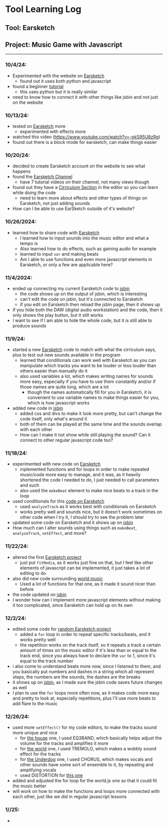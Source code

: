 # Tool Learning Log

## Tool: **Earsketch**

## Project: **Music Game with Javascript**

---

### 10/4/24:
* Experimented with the website on [Earsketch](https://earsketch.gatech.edu/earsketch2/)
  * found out it uses both python and javascript
* found a beginner [tutorial](https://www.youtube.com/watch?v=NtaGTRA48ms)
  * this uses python but it is really similar
* need to know how to connect it with other things like jsbin and not just on the website

### 10/13/24:
* tested on [Earsketch](https://earsketch.gatech.edu/earsketch2/?sharing=MiQYCfFVzS1eXFgGYppkFg) more
  * experimented with effects more
* watched this video (https://www.youtube.com/watch?v=-pkS95U8zRg)
* found out there is a block mode for earsketch, can make things easier

### 10/20/24:
* decided to create Earsketch account on the website to see what happens
* found the [Earsketch Channel](https://www.youtube.com/channel/UCqtFcjm-0WMCxl0y-m87EuQ)
  * have 7 tutorial videos on their channel, not many views though
* found out they have a [Cirriculum Section](https://earsketch.gatech.edu/earsketch2/?curriculum=/en/v2/unit-1&language=javascript) in the editor so you can learn while doing the code
  * need to learn more about effects and other types of things on Earsketch, not just adding sounds
* How can I be able to use EarSketch outside of it's website?

### 10/26/2024:
* learned how to share code with [Earsketch](https://earsketch.gatech.edu/earsketch2/?sharing=MiQYCfFVzS1eXFgGYppkFg)
  * I learned how to input sounds into the music editor and what a tempo is
  * Also learned how to do effects, such as gaining audio for example
  * learned to input `var` and making beats
  * Am I able to use functions and even more javascript elements in Earsketch, or only a few are applicable here?
 
### 11/4/2024:
* ended up connecting my current Earsketch code to [jsbin](https://jsbin.com/woxajunela/1/edit?html,output)
  * the code shows up on the output of jsbin, which is interesting
  * can't edit the code on jsbin, but it's connected to Earsketch
  * if you edit on Earsketch then reload the jsbin page, then it shows up
* if you hide both the DAW (digital audio workstation) and the code, then it only shows the play button, but it still works
* I want to see if I am able to hide the whole code, but it is still able to produce sounds

### 11/9/24:
* started a new [Earsketch](https://earsketch.gatech.edu/earsketch2/?sharing=mMnc0kl_hpBlouIoSmUzQA) code to match with what the cirriculum says, plus to test out new sounds available in the program
  * learned that conditionals can work well with Earsketch as you can manipulate which tracks you want to be louder or less louder than others easier than manually do it
  * also used variables a lot, which makes writing names for sounds more easy, especially if you have to use them constantly and/or if those names are quite long, which are a lot
    * though the names automatically fill for you in Earsketch, it is convenient to use variable names to make things easier for you, which is how javascript works
* added new code in [jsbin](https://jsbin.com/yayubolaze/edit?html,css,output)
  * added css and divs to make it look more pretty, but can't change the code itself, only what's around it
  * both of them can be played at the same time and the sounds overlap with each other
  * How can I make it not show while still playing the sound? Can it connect to other regular javascript code too?
 
### 11/18/24:
* experimented with new code on [Earsketch](https://earsketch.gatech.edu/earsketch2/?sharing=6RUq-vYFHsDSki1kbHMugw)
  * inplemented functions and for loops in order to make repeated music/code more easy to manage, and it was, as it heavily shortened the code I needed to do, I just needed to call parameters and such
  * also used the `makeBeat` element to make nice beats to a track in the loop
* used conditionals for this [code on Earsketch](https://earsketch.gatech.edu/earsketch2/?sharing=mMnc0kl_hpBlouIoSmUzQA)
  * used `analyzeTrack` as it works best with conditionals on Earsketch
  * works pretty well and sounds nice, but it doesn't work sometimes on other code when I try it, I should try to see the problem later
* updated some code on Earsketch and it shows up on [jsbin](https://jsbin.com/kopusibawu/edit?html,css,output)
* How much can I alter sounds using things such as `makeBeat`, `analyzeTrack`, `setEffect`, and more?

### 11/22/24:
* altered the first [Earsketch project](https://earsketch.gatech.edu/earsketch2/?sharing=MiQYCfFVzS1eXFgGYppkFg)
  * just put `fitMedia`, as it works just fine on that, but I feel like other elements of javascript can be implemented, it just takes a lot of editing to do
* also did new code surrounding [world music](https://earsketch.gatech.edu/earsketch2/?sharing=WlIuL5eON1uG6ilE5frDVg)
  * Used a lot of functions for that one, as it made it sound nicer than before
* the code updated on [jsbin](https://jsbin.com/yayubolaze/edit?html,output)
* I wonder how can I implement more javascript elements without making it too complicated, since Earsketch can hold up on its own

### 12/2/24:
* edited some code for [random Earsketch project](https://earsketch.gatech.edu/earsketch2/?sharing=mMnc0kl_hpBlouIoSmUzQA)
  * added a `for` loop in order to repeat specific tracks/beats, and it works pretty well
  * the repetition works on the track itself, so it repeats a track a certain amount of times on the music editor if it's less than or equal to the track end, since you always have to declare the `var` to 1, since it's equal to the track number
* i also come to understand beats more now, since I listened to them, and you basically put numbers and dashes in a string which all represent steps, the numbers are the sounds, the dashes are the breaks
* it shows up on [jsbin](https://jsbin.com/yayubolaze/edit?html,css,output), as I made sure the jsbin code saves future changes as well
* I plan to use the `for` loops more often now, as it makes code more easy and pretty to look at, especially repetitions, plus I'll use more beats to add flare to the music

### 12/26/24: 
* used more `setEffect()` for my code editors, to make the tracks sound more unique and nice
  * for [the house](https://earsketch.gatech.edu/earsketch2/?sharing=6RUq-vYFHsDSki1kbHMugw) one, I used EQ3BAND, which basically helps adjust the volume for the tracks and amplifies it more
  * for [the world](https://earsketch.gatech.edu/earsketch2/?sharing=WlIuL5eON1uG6ilE5frDVg) one, I used TREMOLO, which makes a wobbly sound effect for the tracks
  * for [the Underdog](https://earsketch.gatech.edu/earsketch2/?sharing=MiQYCfFVzS1eXFgGYppkFg) one, I used CHORUS, which makes vocals and other sounds have some sort of ensemble to it, by repeating and amplifying vocals
  * used DISTORTION for [this one](https://earsketch.gatech.edu/earsketch2/?sharing=mMnc0kl_hpBlouIoSmUzQA)
* added and adjusted the for loop for the world.js one so that it could fit the music better
* will work on how to make the functions and loops more connected with each other, just like we did in regular javascript lessons

### 1//25:
* 
<!-- 
* Links you used today (websites, videos, etc)
* Things you tried, progress you made, etc
* Challenges, a-ha moments, etc
* Questions you still have
* What you're going to try next
-->
